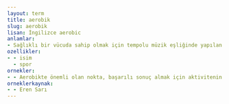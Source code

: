 ```yaml
---
layout: term
title: aerobik
slug: aerobik
lisan: İngilizce aerobic
anlamlar:
- Sağlıklı bir vücuda sahip olmak için tempolu müzik eşliğinde yapılan bir jimnastik türü
ozellikler:
- - isim
  - spor
ornekler:
- - Aerobikte önemli olan nokta, başarılı sonuç almak için aktivitenin doğru uygulama süresi ve yoğunluğunu çok dikkatli bir şekilde planlamaktır.
orneklerkaynak:
- - Eren Sarı
---
```

